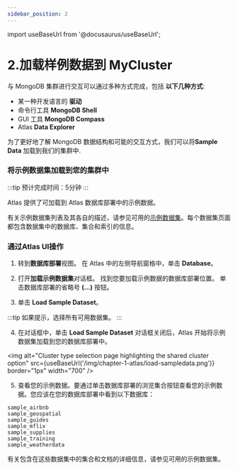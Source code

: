 ```yaml
---
sidebar_position: 2
---
```


import useBaseUrl from '@docusaurus/useBaseUrl';

# 2.加载样例数据到 MyCluster

与 MongoDB 集群进行交互可以通过多种方式完成，包括  **以下几种方式**:

- 某一种开发语言的 **驱动**
- 命令行工具 **MongoDB Shell**
- GUI 工具 **MongoDB Compass**
- Atlas **Data Explorer**

为了更好地了解 MongoDB 数据结构和可能的交互方式，我们可以将**Sample Data** 加载到我们的集群中.


<!-- 
## Load the sample data set into your cluster
:::tip
This section can be skipped if you used the CLI setup as it was done for you already.
:::
-->

### 将示例数据集加载到您的集群中
:::tip
预计完成时间：5分钟
:::

Atlas 提供了可加载到 Atlas 数据库部署中的示例数据。

有关示例数据集列表及其各自的描述，请参见可用的[示例数据集](https://www.mongodb.com/docs/atlas/sample-data/#std-label-available-sample-datasets)。每个数据集页面都包含数据集中的数据库、集合和索引的信息。
<!-- 
#### Procedure
You can load sample data into your Atlas database deployment in several ways. You can load sample data from the Atlas UI Database Deployments view, or use the Atlas CLI.
-->

### 通过Atlas UI操作

1. 转到**数据库部署**视图。
在 Atlas 中的左侧导航窗格中，单击 **Database**。

2. 打开**加载示例数据集**对话框。
找到您要加载示例数据的数据库部署位置。
单击数据库部署的省略号 **(...)** 按钮。

3. 单击 **Load Sample Dataset**。

:::tip
如果提示，选择所有可用数据集。
:::

4. 在对话框中，单击 **Load Sample Dataset**
对话框关闭后，Atlas 开始将示例数据集加载到您的数据库部署中。

  <img
    alt="Cluster type selection page highlighting the shared cluster option"
    src={useBaseUrl('/img/chapter-1-atlas/load-sampledata.png')}
    border="1px"
    width="700"
  /> 

5. 查看您的示例数据。要通过单击数据库部署的浏览集合按钮查看您的示例数据。您应该在您的数据库部署中看到以下数据库：

```
sample_airbnb
sample_geospatial
sample_guides
sample_mflix
sample_supplies
sample_training
sample_weatherdata
```
有关包含在这些数据集中的集合和文档的详细信息，请参见可用的示例数据集。